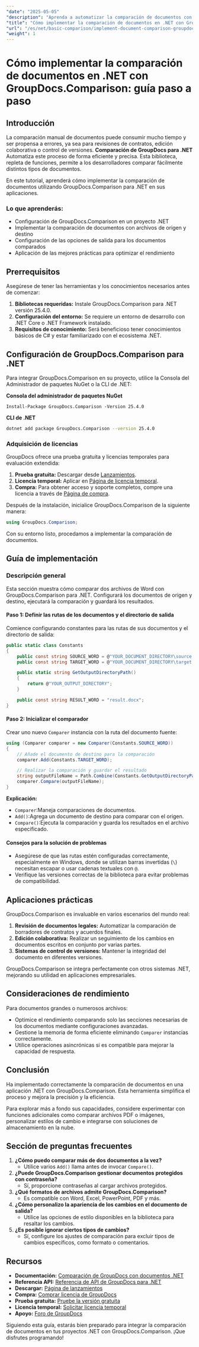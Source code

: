 ```yaml
---
"date": "2025-05-05"
"description": "Aprenda a automatizar la comparación de documentos con GroupDocs.Comparison para .NET. Esta guía paso a paso le ayuda a configurar y ejecutar comparaciones sin problemas."
"title": "Cómo implementar la comparación de documentos en .NET con GroupDocs.Comparison&#58; guía paso a paso"
"url": "/es/net/basic-comparison/implement-document-comparison-groupdocs-net/"
"weight": 1
---
```


# Cómo implementar la comparación de documentos en .NET con GroupDocs.Comparison: guía paso a paso

## Introducción

La comparación manual de documentos puede consumir mucho tiempo y ser propensa a errores, ya sea para revisiones de contratos, edición colaborativa o control de versiones. **Comparación de GroupDocs para .NET** Automatiza este proceso de forma eficiente y precisa. Esta biblioteca, repleta de funciones, permite a los desarrolladores comparar fácilmente distintos tipos de documentos.

En este tutorial, aprenderá cómo implementar la comparación de documentos utilizando GroupDocs.Comparison para .NET en sus aplicaciones.

### Lo que aprenderás:
- Configuración de GroupDocs.Comparison en un proyecto .NET
- Implementar la comparación de documentos con archivos de origen y destino
- Configuración de las opciones de salida para los documentos comparados
- Aplicación de las mejores prácticas para optimizar el rendimiento

## Prerrequisitos

Asegúrese de tener las herramientas y los conocimientos necesarios antes de comenzar:
1. **Bibliotecas requeridas:** Instale GroupDocs.Comparison para .NET versión 25.4.0.
2. **Configuración del entorno:** Se requiere un entorno de desarrollo con .NET Core o .NET Framework instalado.
3. **Requisitos de conocimiento:** Será beneficioso tener conocimientos básicos de C# y estar familiarizado con el ecosistema .NET.

## Configuración de GroupDocs.Comparison para .NET

Para integrar GroupDocs.Comparison en su proyecto, utilice la Consola del Administrador de paquetes NuGet o la CLI de .NET:

**Consola del administrador de paquetes NuGet**
```plaintext
Install-Package GroupDocs.Comparison -Version 25.4.0
```

**CLI de .NET**
```bash
dotnet add package GroupDocs.Comparison --version 25.4.0
```

### Adquisición de licencias

GroupDocs ofrece una prueba gratuita y licencias temporales para evaluación extendida:
1. **Prueba gratuita:** Descargar desde [Lanzamientos](https://releases.groupdocs.com/comparison/net/).
2. **Licencia temporal:** Aplicar en [Página de licencia temporal](https://purchase.groupdocs.com/temporary-license/).
3. **Compra:** Para obtener acceso y soporte completos, compre una licencia a través de [Página de compra](https://purchase.groupdocs.com/buy).

Después de la instalación, inicialice GroupDocs.Comparison de la siguiente manera:
```csharp
using GroupDocs.Comparison;
```

Con su entorno listo, procedamos a implementar la comparación de documentos.

## Guía de implementación

### Descripción general
Esta sección muestra cómo comparar dos archivos de Word con GroupDocs.Comparison para .NET. Configurará los documentos de origen y destino, ejecutará la comparación y guardará los resultados.

#### Paso 1: Definir las rutas de los documentos y el directorio de salida
Comience configurando constantes para las rutas de sus documentos y el directorio de salida:
```csharp
public static class Constants
{
    public const string SOURCE_WORD = @"YOUR_DOCUMENT_DIRECTORY\source.docx";
    public const string TARGET_WORD = @"YOUR_DOCUMENT_DIRECTORY\target.docx";

    public static string GetOutputDirectoryPath()
    {
        return @"YOUR_OUTPUT_DIRECTORY";
    }

    public const string RESULT_WORD = "result.docx";
}
```

#### Paso 2: Inicializar el comparador
Crear uno nuevo `Comparer` instancia con la ruta del documento fuente:
```csharp
using (Comparer comparer = new Comparer(Constants.SOURCE_WORD))
{
    // Añade el documento de destino para la comparación
    comparer.Add(Constants.TARGET_WORD);

    // Realizar la comparación y guardar el resultado
    string outputFileName = Path.Combine(Constants.GetOutputDirectoryPath(), Constants.RESULT_WORD);
    comparer.Compare(outputFileName);
}
```

**Explicación:**
- `Comparer`:Maneja comparaciones de documentos.
- `Add()`:Agrega un documento de destino para comparar con el origen.
- `Compare()`:Ejecuta la comparación y guarda los resultados en el archivo especificado.

#### Consejos para la solución de problemas
- Asegúrese de que las rutas estén configuradas correctamente, especialmente en Windows, donde se utilizan barras invertidas (`\`) necesitan escapar o usar cadenas textuales con `@`.
- Verifique las versiones correctas de la biblioteca para evitar problemas de compatibilidad.

## Aplicaciones prácticas

GroupDocs.Comparison es invaluable en varios escenarios del mundo real:
1. **Revisión de documentos legales:** Automatizar la comparación de borradores de contratos y acuerdos finales.
2. **Edición colaborativa:** Realizar un seguimiento de los cambios en documentos escritos en conjunto por varias partes.
3. **Sistemas de control de versiones:** Mantener la integridad del documento en diferentes versiones.

GroupDocs.Comparison se integra perfectamente con otros sistemas .NET, mejorando su utilidad en aplicaciones empresariales.

## Consideraciones de rendimiento

Para documentos grandes o numerosos archivos:
- Optimice el rendimiento comparando solo las secciones necesarias de los documentos mediante configuraciones avanzadas.
- Gestione la memoria de forma eficiente eliminando `Comparer` instancias correctamente.
- Utilice operaciones asincrónicas si es compatible para mejorar la capacidad de respuesta.

## Conclusión

Ha implementado correctamente la comparación de documentos en una aplicación .NET con GroupDocs.Comparison. Esta herramienta simplifica el proceso y mejora la precisión y la eficiencia.

Para explorar más a fondo sus capacidades, considere experimentar con funciones adicionales como comparar archivos PDF o imágenes, personalizar estilos de cambio e integrarse con soluciones de almacenamiento en la nube.

## Sección de preguntas frecuentes

1. **¿Cómo puedo comparar más de dos documentos a la vez?**
   - Utilice varios `Add()` llama antes de invocar `Compare()`.
2. **¿Puede GroupDocs.Comparison gestionar documentos protegidos con contraseña?**
   - Sí, proporcione contraseñas al cargar archivos protegidos.
3. **¿Qué formatos de archivos admite GroupDocs.Comparison?**
   - Es compatible con Word, Excel, PowerPoint, PDF y más.
4. **¿Cómo personalizo la apariencia de los cambios en el documento de salida?**
   - Utilice las opciones de estilo disponibles en la biblioteca para resaltar los cambios.
5. **¿Es posible ignorar ciertos tipos de cambios?**
   - Sí, configure los ajustes de comparación para excluir tipos de cambios específicos, como formato o comentarios.

## Recursos
- **Documentación:** [Comparación de GroupDocs con documentos .NET](https://docs.groupdocs.com/comparison/net/)
- **Referencia API:** [Referencia de API de GroupDocs para .NET](https://reference.groupdocs.com/comparison/net/)
- **Descargar:** [Página de lanzamientos](https://releases.groupdocs.com/comparison/net/)
- **Compra:** [Comprar licencia de GroupDocs](https://purchase.groupdocs.com/buy)
- **Prueba gratuita:** [Pruebe la versión gratuita](https://releases.groupdocs.com/comparison/net/)
- **Licencia temporal:** [Solicitar licencia temporal](https://purchase.groupdocs.com/temporary-license/)
- **Apoyo:** [Foro de GroupDocs](https://forum.groupdocs.com/c/comparison/)

Siguiendo esta guía, estarás bien preparado para integrar la comparación de documentos en tus proyectos .NET con GroupDocs.Comparison. ¡Que disfrutes programando!